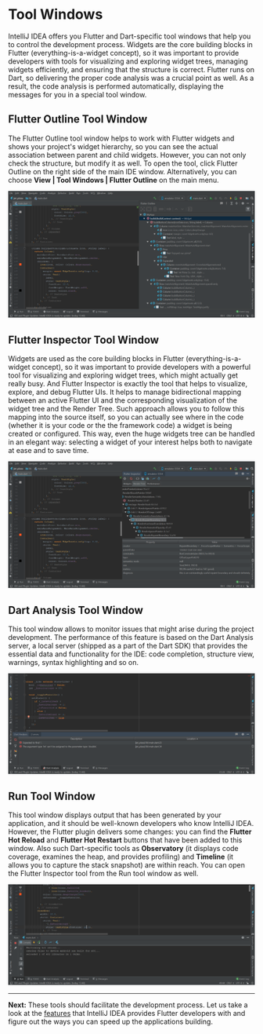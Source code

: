 # Tool Windows

IntelliJ IDEA offers you Flutter and Dart-specific tool windows that help you to control the development process. Widgets are the core building blocks in Flutter (everything-is-a-widget concept), so it was important to provide developers with tools for visualizing and exploring widget trees, managing widgets efficiently, and ensuring that the structure is correct. Flutter runs on Dart, so delivering the proper code analysis was a crucial point as well. As a result, the code analysis is performed automatically, displaying the messages for you in a special tool window.

## Flutter Outline Tool Window

The Flutter Outline tool window helps to work with Flutter widgets and shows your project's widget hierarchy, so you can see the actual 
association between parent and child widgets. However, you can not only check the structure, but modify it as well. To open the 
tool, click Flutter Outline on the right side of the main IDE window. Alternatively, you can choose **View | Tool Windows | Flutter Outline** on the main menu.
<p align="center">
<img src="https://github.com/straw-wave/draft/blob/master/img_final/2_outline_tool_window.png" alt="Outline Tool Window"/>
</p>


## Flutter Inspector Tool Window 

Widgets are used as the core building blocks in Flutter (everything-is-a-widget concept), so it was important to provide developers with 
a powerful tool for visualizing and exploring widget trees, which might actually get really busy. And Flutter Inspector is exactly the 
tool that helps to visualize, explore, and debug Flutter UIs. It helps to manage bidirectional mapping between an active Flutter UI and 
the corresponding visualization of the widget tree and the Render Tree. Such approach allows you to follow this mapping into the source 
itself, so you can actually see where in the code (whether it is your code or the the framework code) a widget is being created or 
configured. This way, even the huge widgets tree can be handled in an elegant way: selecting a widget of your interest helps both to 
navigate at ease and to save time.
<p align="center">
<img src="https://github.com/straw-wave/draft/blob/master/img_final/2_inspector_tool_window.png" alt="Inspector Tool Window"/>
</p>

## Dart Analysis Tool Window

This tool window allows to monitor issues that might arise during the project development. The performance of this feature is based on 
the Dart Analysis server, a local server (shipped as a part of the Dart SDK) that provides the essential data and functionality for the
IDE: code completion, structure view, warnings, syntax highlighting and so on.
<p align="center">
<img src="https://github.com/straw-wave/draft/blob/master/img_final/2_dart_analysis_tool_window.png" alt="Dart Analysis Tool Window"/>
</p>

## Run Tool Window

This tool window displays output that has been generated by your application, and it should be well-known developers who know 
IntelliJ IDEA. However, the Flutter plugin delivers some changes: you can find the **Flutter Hot Reload** and **Flutter Hot Restart** 
buttons that have been added to this window. Also such Dart-specific tools as **Observatory** (it displays code coverage, examines the 
heap, and provides profiling) and **Timeline** (it allows you to capture the stack snapshot) are within reach. You can open the Flutter 
Inspector tool from the Run tool window as well.
<p align="center">
<img src="https://github.com/straw-wave/draft/blob/master/img_final/2_run_tool_window_2.png" alt="Run Tool Window"/>
</p>

---

**Next:** These tools should facilitate the development process. Let us take a look at the [features](https://github.com/straw-wave/draft/blob/master/content/working-on-flutter-code.md) that IntelliJ IDEA provides Flutter developers with and figure out the ways you can speed up the applications building.
